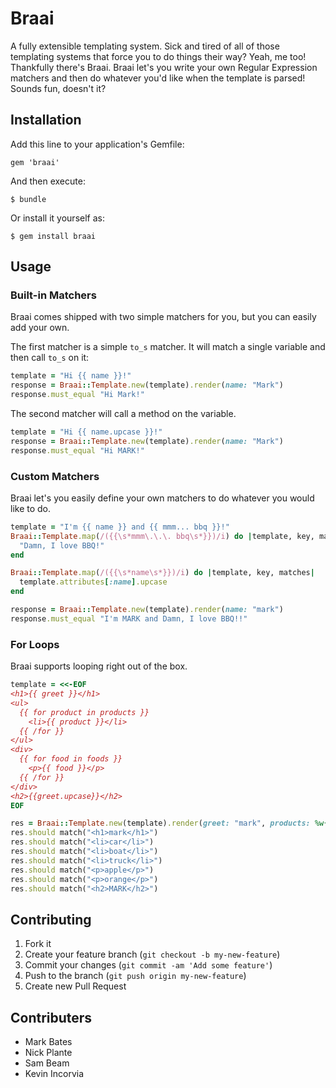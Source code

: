 # Braai

A fully extensible templating system. Sick and tired of all of those templating systems that force you to do things their way? Yeah, me too! Thankfully there's Braai. 
Braai let's you write your own Regular Expression matchers and then do whatever you'd like when the template is parsed! Sounds fun, doesn't it?

## Installation

Add this line to your application's Gemfile:

    gem 'braai'

And then execute:

    $ bundle

Or install it yourself as:

    $ gem install braai

## Usage

### Built-in Matchers

Braai comes shipped with two simple matchers for you, but you can easily add your own.

The first matcher is a simple <code>to_s</code> matcher. It will match a single variable and then call <code>to_s</code> on it:

```ruby
template = "Hi {{ name }}!"
response = Braai::Template.new(template).render(name: "Mark")
response.must_equal "Hi Mark!"
```

The second matcher will call a method on the variable.

```ruby
template = "Hi {{ name.upcase }}!"
response = Braai::Template.new(template).render(name: "Mark")
response.must_equal "Hi MARK!"
```

### Custom Matchers

Braai let's you easily define your own matchers to do whatever you would like to do.

```ruby
template = "I'm {{ name }} and {{ mmm... bbq }}!"
Braai::Template.map(/({{\s*mmm\.\.\. bbq\s*}})/i) do |template, key, matches|
  "Damn, I love BBQ!"
end

Braai::Template.map(/({{\s*name\s*}})/i) do |template, key, matches|
  template.attributes[:name].upcase
end

response = Braai::Template.new(template).render(name: "mark")
response.must_equal "I'm MARK and Damn, I love BBQ!!"
```

### For Loops

Braai supports looping right out of the box.

```ruby
template = <<-EOF
<h1>{{ greet }}</h1>
<ul>
  {{ for product in products }}
    <li>{{ product }}</li>
  {{ /for }}
</ul>
<div>
  {{ for food in foods }}
    <p>{{ food }}</p>
  {{ /for }}
</div>
<h2>{{greet.upcase}}</h2>
EOF

res = Braai::Template.new(template).render(greet: "mark", products: %w{car boat truck}, foods: %w{apple orange})
res.should match("<h1>mark</h1>")
res.should match("<li>car</li>")
res.should match("<li>boat</li>")
res.should match("<li>truck</li>")
res.should match("<p>apple</p>")
res.should match("<p>orange</p>")
res.should match("<h2>MARK</h2>")
```

## Contributing

1. Fork it
2. Create your feature branch (`git checkout -b my-new-feature`)
3. Commit your changes (`git commit -am 'Add some feature'`)
4. Push to the branch (`git push origin my-new-feature`)
5. Create new Pull Request

## Contributers

* Mark Bates
* Nick Plante
* Sam Beam
* Kevin Incorvia